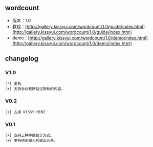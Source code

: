 ## wordcount

* 版本：1.0
* 教程：[http://gallery.kissyui.com/wordcount/1.0/guide/index.html](http://gallery.kissyui.com/wordcount/1.0/guide/index.html)
* demo：[http://gallery.kissyui.com/wordcount/1.0/demo/index.html](http://gallery.kissyui.com/wordcount/1.0/demo/index.html)

## changelog

### V1.0
    [*] 重构
    [+] 支持自动截断超过限制的内容。

### V0.2
    [+] 支持 KISSY MINI

### V0.1

    [+] 支持三种字数统计方式。
    [+] 支持绑定输入和输出元素。

